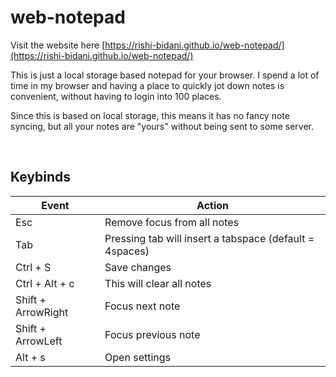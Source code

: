 # web-notepad

Visit the website here [https://rishi-bidani.github.io/web-notepad/](https://rishi-bidani.github.io/web-notepad/)

This is just a local storage based notepad for your browser.
I spend a lot of time in my browser and having a place to quickly jot down notes
is convenient, without having to login into 100 places.

Since this is based on local storage, this means it has no fancy note syncing,
but all your notes are "yours" without being sent to some server.

<br />

## Keybinds

| Event              | Action                                                  |
| ------------------ | ------------------------------------------------------- |
| Esc                | Remove focus from all notes                             |
| Tab                | Pressing tab will insert a tabspace (default = 4spaces) |
| Ctrl + S           | Save changes                                            |
| Ctrl + Alt + c     | This will clear all notes                               |
| Shift + ArrowRight | Focus next note                                         |
| Shift + ArrowLeft  | Focus previous note                                     |
| Alt + s            | Open settings                                           |
